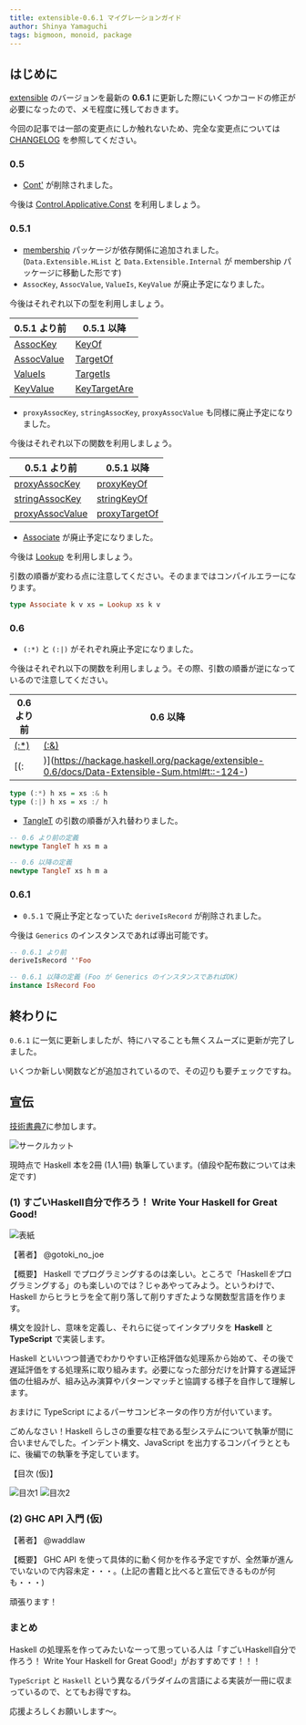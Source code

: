 ```yaml
---
title: extensible-0.6.1 マイグレーションガイド
author: Shinya Yamaguchi
tags: bigmoon, monoid, package
---
```


## はじめに

[extensible](https://hackage.haskell.org/package/extensible) のバージョンを最新の **0.6.1** に更新した際にいくつかコードの修正が必要になったので、メモ程度に残しておきます。

今回の記事では一部の変更点にしか触れないため、完全な変更点については [CHANGELOG](https://github.com/fumieval/extensible/blob/master/CHANGELOG.md) を参照してください。

### 0.5

- [Cont'](https://hackage.haskell.org/package/extensible-0.4.10.1/docs/Data-Extensible-Wrapper.html#t:Const-39-) が削除されました。

今後は [Control.Applicative.Const](https://hackage.haskell.org/package/base-4.12.0.0/docs/Control-Applicative.html#t:Const) を利用しましょう。

### 0.5.1

- [membership](https://hackage.haskell.org/package/membership) パッケージが依存関係に追加されました。(`Data.Extensible.HList` と `Data.Extensible.Internal` が membership パッケージに移動した形です)
- `AssocKey`, `AssocValue`, `ValueIs`, `KeyValue` が廃止予定になりました。

今後はそれぞれ以下の型を利用しましょう。

0.5.1 より前 | 0.5.1 以降
------------|------------
[AssocKey](https://hackage.haskell.org/package/extensible-0.5.1/docs/Data-Extensible-Field.html#t:AssocKey) | [KeyOf](https://hackage.haskell.org/package/extensible-0.5.1/docs/Data-Extensible-Field.html#t:KeyOf)
[AssocValue](https://hackage.haskell.org/package/extensible-0.5.1/docs/Data-Extensible-Field.html#t:AssocValue) | [TargetOf](https://hackage.haskell.org/package/extensible-0.5.1/docs/Data-Extensible-Field.html#t:TargetOf)
[ValueIs](https://hackage.haskell.org/package/extensible-0.5.1/docs/Data-Extensible-Field.html#t:ValueIs) | [TargetIs](https://hackage.haskell.org/package/extensible-0.5.1/docs/Data-Extensible-Field.html#t:TargetIs)
[KeyValue](https://hackage.haskell.org/package/extensible-0.5.1/docs/Data-Extensible-Field.html#t:KeyValue) | [KeyTargetAre](https://hackage.haskell.org/package/extensible-0.5.1/docs/Data-Extensible-Field.html#t:KeyTargetAre)

- `proxyAssocKey`, `stringAssocKey`, `proxyAssocValue` も同様に廃止予定になりました。

今後はそれぞれ以下の関数を利用しましょう。

0.5.1 より前 | 0.5.1 以降
------------|------------
[proxyAssocKey](https://hackage.haskell.org/package/extensible-0.5.1/docs/Data-Extensible-Field.html#v:proxyAssocKey) | [proxyKeyOf](https://hackage.haskell.org/package/extensible-0.5.1/docs/Data-Extensible-Field.html#v:proxyKeyOf)
[stringAssocKey](https://hackage.haskell.org/package/extensible-0.5.1/docs/Data-Extensible-Field.html#v:stringAssocKey) | [stringKeyOf](https://hackage.haskell.org/package/extensible-0.5.1/docs/Data-Extensible-Field.html#v:stringKeyOf)
[proxyAssocValue](https://hackage.haskell.org/package/extensible-0.5.1/docs/Data-Extensible-Field.html#v:proxyAssocValue) | [proxyTargetOf](https://hackage.haskell.org/package/extensible-0.5.1/docs/Data-Extensible-Field.html#v:proxyTargetOf)

- [Associate](https://hackage.haskell.org/package/extensible-0.5.1/docs/Data-Extensible-Class.html#t:Associate) が廃止予定になりました。

今後は [Lookup](https://hackage.haskell.org/package/extensible-0.5.1/docs/Data-Extensible-Class.html#t:Lookup) を利用しましょう。

引数の順番が変わる点に注意してください。そのままではコンパイルエラーになります。

```haskell
type Associate k v xs = Lookup xs k v
```

### 0.6

- `(:*)` と `(:|)` がそれぞれ廃止予定になりました。

今後はそれぞれ以下の関数を利用しましょう。その際、引数の順番が逆になっているので注意してください。

0.6 より前 | 0.6 以降
----------|-----------
[(:*)](https://hackage.haskell.org/package/extensible-0.6/docs/Data-Extensible-Struct.html#t::-42-) | [(:&)](https://hackage.haskell.org/package/extensible-0.6/docs/Data-Extensible-Struct.html#t::-38-)
[(:|)](https://hackage.haskell.org/package/extensible-0.6/docs/Data-Extensible-Sum.html#t::-124-) | [(:/)](https://hackage.haskell.org/package/extensible-0.6/docs/Data-Extensible-Sum.html#t::-47-)

```haskell
type (:*) h xs = xs :& h
type (:|) h xs = xs :/ h
```

- [TangleT](https://hackage.haskell.org/package/extensible-0.6/docs/Data-Extensible-Tangle.html#t:TangleT) の引数の順番が入れ替わりました。

```haskell
-- 0.6 より前の定義
newtype TangleT h xs m a

-- 0.6 以降の定義
newtype TangleT xs h m a
```

### 0.6.1

- `0.5.1` で廃止予定となっていた `deriveIsRecord` が削除されました。

今後は `Generics` のインスタンスであれば導出可能です。

```haskell
-- 0.6.1 より前
deriveIsRecord ''Foo

-- 0.6.1 以降の定義 (Foo が Generics のインスタンスであればOK)
instance IsRecord Foo
```

## 終わりに

`0.6.1` に一気に更新しましたが、特にハマることも無くスムーズに更新が完了しました。

いくつか新しい関数などが追加されているので、その辺りも要チェックですね。

## 宣伝

[技術書典7](https://techbookfest.org/event/tbf07)に参加します。

![サークルカット](/images/2019/08-19/circle.png)

現時点で Haskell 本を2冊 (1人1冊) 執筆しています。(値段や配布数については未定です)

### (1) すごいHaskell自分で作ろう！ Write Your Haskell for Great Good!

![表紙](/images/2019/08-19/main.jpg)

【著者】
@gotoki_no_joe

【概要】
Haskell でプログラミングするのは楽しい。ところで「Haskell*を*プログラミングする」のも楽しいのでは？じゃあやってみよう。というわけで、Haskell からヒラヒラを全て削り落して削りすぎたような関数型言語を作ります。

構文を設計し、意味を定義し、それらに従ってインタプリタを **Haskell** と **TypeScript** で実装します。

Haskell といいつつ普通でわかりやすい正格評価な処理系から始めて、その後で遅延評価をする処理系に取り組みます。必要になった部分だけを計算する遅延評価の仕組みが、組み込み演算やパターンマッチと協調する様子を自作して理解します。

おまけに TypeScript によるパーサコンビネータの作り方が付いています。

ごめんなさい！Haskell らしさの重要な柱である型システムについて執筆が間に合いませんでした。インデント構文、JavaScript を出力するコンパイラとともに、後編での執筆を予定しています。

【目次 (仮)】

![目次1](/images/2019/08-19/toc1.png)
![目次2](/images/2019/08-19/toc2.png)

### (2) GHC API 入門 (仮)

【著者】
@waddlaw

【概要】
GHC API を使って具体的に動く何かを作る予定ですが、全然筆が進んでいないので内容未定・・・。(上記の書籍と比べると宣伝できるものが何も・・・)

頑張ります！

### まとめ

Haskell の処理系を作ってみたいなーって思っている人は「すごいHaskell自分で作ろう！ Write Your Haskell for Great Good!」がおすすめです！！！

`TypeScript` と `Haskell` という異なるパラダイムの言語による実装が一冊に収まっているので、とてもお得ですね。

応援よろしくお願いします〜。
